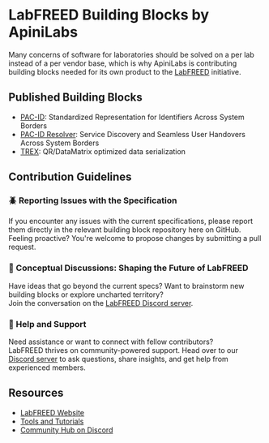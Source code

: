 # LabFREED Building Blocks by ApiniLabs
Many concerns of software for laboratories should be solved on a per lab instead of a per vendor base, which is why ApiniLabs is contributing building blocks needed for its own product to the [LabFREED](https://labfreed.org) initiative.

## Published Building Blocks

- [PAC-ID](https://github.com/ApiniLabs/PAC-ID): Standardized Representation for Identifiers Across System Borders
- [PAC-ID Resolver](https://github.com/ApiniLabs/PAC-ID-Resolver): Service Discovery and Seamless User Handovers Across System Borders
- [TREX](https://github.com/ApiniLabs/T-REX): QR/DataMatrix optimized data serialization

<!--
[PAC-CAT](https://github.com/ApiniLabs/PAC-CAT)
[Attributes](https://github.com/ApiniLabs/PAC-Attributes)
-->

## Contribution Guidelines

### 🪲 Reporting Issues with the Specification
If you encounter any issues with the current specifications, please report them directly in the relevant building block repository here on GitHub.  
Feeling proactive? You're welcome to propose changes by submitting a pull request.

### 🔭 Conceptual Discussions: Shaping the Future of LabFREED
Have ideas that go beyond the current specs? Want to brainstorm new building blocks or explore uncharted territory?  
Join the conversation on the [LabFREED Discord server](https://discord.com/invite/bxAghUAHFE).

### 🤝 Help and Support
Need assistance or want to connect with fellow contributors?  
LabFREED thrives on community-powered support. Head over to our [Discord server](https://discord.com/invite/bxAghUAHFE) to ask questions, share insights, and get help from experienced members.


## Resources
- [LabFREED Website](https://labfreed.org/)
- [Tools and Tutorials](https://labfreed.org/resources/)
- [Community Hub on Discord](https://discord.com/invite/bxAghUAHFE)
